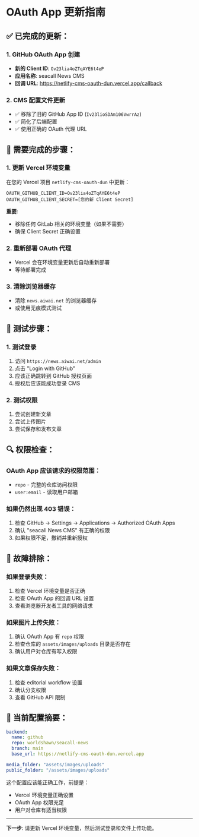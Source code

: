 # OAuth App 更新指南

## ✅ 已完成的更新：

### 1. GitHub OAuth App 创建
- **新的 Client ID**: `Ov23lia4oZTqAYE6t4eP`
- **应用名称**: seacall News CMS
- **回调 URL**: https://netlify-cms-oauth-dun.vercel.app/callback

### 2. CMS 配置文件更新
- ✅ 移除了旧的 GitHub App ID (`Iv23lioSDAm106VwrrAz`)
- ✅ 简化了后端配置
- ✅ 使用正确的 OAuth 代理 URL

## 🔄 需要完成的步骤：

### 1. 更新 Vercel 环境变量
在您的 Vercel 项目 `netlify-cms-oauth-dun` 中更新：

```
OAUTH_GITHUB_CLIENT_ID=Ov23lia4oZTqAYE6t4eP
OAUTH_GITHUB_CLIENT_SECRET=[您的新 Client Secret]
```

**重要**: 
- 移除任何 GitLab 相关的环境变量（如果不需要）
- 确保 Client Secret 正确设置

### 2. 重新部署 OAuth 代理
- Vercel 会在环境变量更新后自动重新部署
- 等待部署完成

### 3. 清除浏览器缓存
- 清除 `news.aiwai.net` 的浏览器缓存
- 或使用无痕模式测试

## 🧪 测试步骤：

### 1. 测试登录
1. 访问 `https://news.aiwai.net/admin`
2. 点击 "Login with GitHub"
3. 应该正确跳转到 GitHub 授权页面
4. 授权后应该能成功登录 CMS

### 2. 测试权限
1. 尝试创建新文章
2. 尝试上传图片
3. 尝试保存和发布文章

## 🔍 权限检查：

### OAuth App 应该请求的权限范围：
- `repo` - 完整的仓库访问权限
- `user:email` - 读取用户邮箱

### 如果仍然出现 403 错误：
1. 检查 GitHub → Settings → Applications → Authorized OAuth Apps
2. 确认 "seacall News CMS" 有正确的权限
3. 如果权限不足，撤销并重新授权

## 🚨 故障排除：

### 如果登录失败：
1. 检查 Vercel 环境变量是否正确
2. 检查 OAuth App 的回调 URL 设置
3. 查看浏览器开发者工具的网络请求

### 如果图片上传失败：
1. 确认 OAuth App 有 `repo` 权限
2. 检查仓库的 `assets/images/uploads` 目录是否存在
3. 确认用户对仓库有写入权限

### 如果文章保存失败：
1. 检查 editorial workflow 设置
2. 确认分支权限
3. 查看 GitHub API 限制

## 📝 当前配置摘要：

```yaml
backend:
  name: github
  repo: worldshawn/seacall-news
  branch: main
  base_url: https://netlify-cms-oauth-dun.vercel.app

media_folder: "assets/images/uploads"
public_folder: "/assets/images/uploads"
```

这个配置应该能正确工作，前提是：
- Vercel 环境变量正确设置
- OAuth App 权限充足
- 用户对仓库有适当权限

---

**下一步**: 请更新 Vercel 环境变量，然后测试登录和文件上传功能。